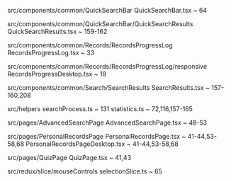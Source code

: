 src/components/common/QuickSearchBar
    QuickSearchBar.tsx ~ 64
    
src/components/common/QuickSearchBar/QuickSearchResults
    QuickSearchResults.tsx ~ 159-162

src/components/common/Records/RecordsProgressLog
    RecordsProgressLog.tsx ~ 33

src/components/common/Records/RecordsProgressLog/responsive
    RecordsProgressDesktop.tsx ~ 18

src/components/common/Search/SearchResults
    SearchResults.tsx ~ 157-160,208

src/helpers 
    searchProcess.ts ~ 131
    statistics.ts ~ 72,116,157-165
    
src/pages/AdvancedSearchPage
    AdvancedSearchPage.tsx ~ 48-53

src/pages/PersonalRecordsPage
    PersonalRecordsPage.tsx ~ 41-44,53-58,68
    PersonalRecordsPageDesktop.tsx ~ 41-44,53-58,68

src/pages/QuizPage
    QuizPage.tsx ~ 41,43

src/redux/slice/mouseControls
    selectionSlice.ts ~ 65
